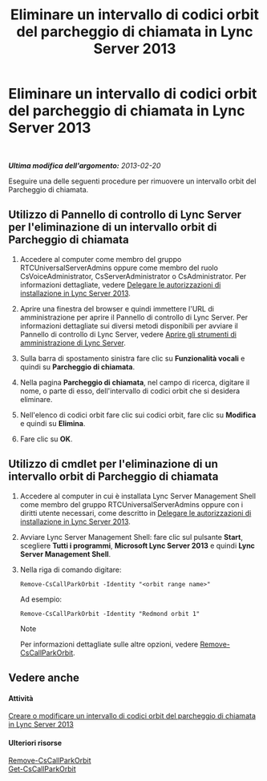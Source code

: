 ﻿---
title: Eliminare un intervallo di codici orbit del parcheggio di chiamata in Lync Server 2013
TOCTitle: Eliminare un intervallo di codici orbit del parcheggio di chiamata in Lync Server 2013
ms:assetid: 85e9f916-062d-450d-ac0a-aeaefc0f7cdc
ms:mtpsurl: https://technet.microsoft.com/it-it/library/Gg182546(v=OCS.15)
ms:contentKeyID: 49301208
ms.date: 08/24/2015
mtps_version: v=OCS.15
ms.translationtype: HT
---

# Eliminare un intervallo di codici orbit del parcheggio di chiamata in Lync Server 2013

 

_**Ultima modifica dell'argomento:** 2013-02-20_

Eseguire una delle seguenti procedure per rimuovere un intervallo orbit del Parcheggio di chiamata.

## Utilizzo di Pannello di controllo di Lync Server per l'eliminazione di un intervallo orbit di Parcheggio di chiamata

1.  Accedere al computer come membro del gruppo RTCUniversalServerAdmins oppure come membro del ruolo CsVoiceAdministrator, CsServerAdministrator o CsAdministrator. Per informazioni dettagliate, vedere [Delegare le autorizzazioni di installazione in Lync Server 2013](lync-server-2013-delegate-setup-permissions.md).

2.  Aprire una finestra del browser e quindi immettere l'URL di amministrazione per aprire il Pannello di controllo di Lync Server. Per informazioni dettagliate sui diversi metodi disponibili per avviare il Pannello di controllo di Lync Server, vedere [Aprire gli strumenti di amministrazione di Lync Server](lync-server-2013-open-lync-server-administrative-tools.md).

3.  Sulla barra di spostamento sinistra fare clic su **Funzionalità vocali** e quindi su **Parcheggio di chiamata**.

4.  Nella pagina **Parcheggio di chiamata**, nel campo di ricerca, digitare il nome, o parte di esso, dell'intervallo di codici orbit che si desidera eliminare.

5.  Nell'elenco di codici orbit fare clic sui codici orbit, fare clic su **Modifica** e quindi su **Elimina**.

6.  Fare clic su **OK**.

## Utilizzo di cmdlet per l'eliminazione di un intervallo orbit di Parcheggio di chiamata

1.  Accedere al computer in cui è installata Lync Server Management Shell come membro del gruppo RTCUniversalServerAdmins oppure con i diritti utente necessari, come descritto in [Delegare le autorizzazioni di installazione in Lync Server 2013](lync-server-2013-delegate-setup-permissions.md).

2.  Avviare Lync Server Management Shell: fare clic sul pulsante **Start**, scegliere **Tutti i programmi**, **Microsoft Lync Server 2013** e quindi **Lync Server Management Shell**.

3.  Nella riga di comando digitare:
    
        Remove-CsCallParkOrbit -Identity "<orbit range name>" 
    
    Ad esempio:
    
        Remove-CsCallParkOrbit -Identity "Redmond orbit 1"
    

    > [!NOTE]
    > Per informazioni dettagliate sulle altre opzioni, vedere <A href="remove-cscallparkorbit.md">Remove-CsCallParkOrbit</A>.



## Vedere anche

#### Attività

[Creare o modificare un intervallo di codici orbit del parcheggio di chiamata in Lync Server 2013](lync-server-2013-create-or-modify-a-call-park-orbit-range.md)  

#### Ulteriori risorse

[Remove-CsCallParkOrbit](remove-cscallparkorbit.md)  
[Get-CsCallParkOrbit](get-cscallparkorbit.md)

